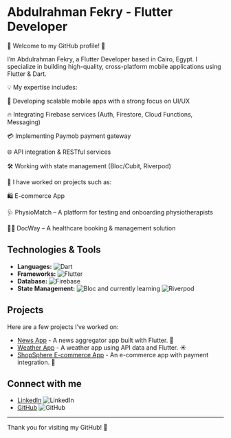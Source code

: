 # Abdulrahman Fekry - Flutter Developer

🚀 Welcome to my GitHub profile! 👋

I’m Abdulrahman Fekry, a Flutter Developer based in Cairo, Egypt.
I specialize in building high-quality, cross-platform mobile applications using Flutter & Dart.

💡 My expertise includes:

📱 Developing scalable mobile apps with a strong focus on UI/UX

🔥 Integrating Firebase services (Auth, Firestore, Cloud Functions, Messaging)

💳 Implementing Paymob payment gateway

🌐 API integration & RESTful services

🛠 Working with state management (Bloc/Cubit, Riverpod)

📌 I have worked on projects such as:

🛍 E-commerce App

🩺 PhysioMatch – A platform for testing and onboarding physiotherapists

👨‍⚕️ DocWay – A healthcare booking & management solution

## Technologies & Tools

- **Languages:** ![Dart](https://img.shields.io/badge/Dart-%230175C2?style=flat-square&logo=dart&logoColor=white)
- **Frameworks:** ![Flutter](https://img.shields.io/badge/Flutter-%23025691?style=flat-square&logo=flutter&logoColor=white)
- **Database:** ![Firebase](https://img.shields.io/badge/Firebase-%23FFCA28?style=flat-square&logo=firebase&logoColor=white) 
- **State Management:** ![Bloc](https://img.shields.io/badge/Bloc-%233C7DF0?style=flat-square&logo=flutter&logoColor=white) and currently learning ![Riverpod](https://img.shields.io/badge/Riverpod-%2308A0D4?style=flat-square&logo=flutter&logoColor=white)

## Projects

Here are a few projects I’ve worked on:

- [News App](link-to-your-project) - A news aggregator app built with Flutter. 📰
- [Weather App](link-to-your-project) - A weather app using API data and Flutter. ☀️
- [ShopSphere E-commerce App](link-to-your-project) - An e-commerce app with payment integration. 🛒

## Connect with me

- [LinkedIn](https://www.linkedin.com/in/abdulrahman-fekry-a641531a1) ![LinkedIn](https://img.shields.io/badge/LinkedIn-%230A66C2?style=flat-square&logo=linkedin&logoColor=white)
- [GitHub](https://github.com/fekry1911) ![GitHub](https://img.shields.io/badge/GitHub-%2312100E?style=flat-square&logo=github&logoColor=white)

---

Thank you for visiting my GitHub! 🚀
